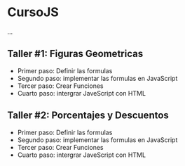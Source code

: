 # CursoJS

...

## Taller #1: Figuras Geometricas

- Primer paso: Definir las formulas
- Segundo paso: implementar las formulas en JavaScript
- Tercer paso: Crear Funciones
- Cuarto paso: intergrar JaveScript con HTML 

## Taller #2: Porcentajes y Descuentos

- Primer paso: Definir las formulas
- Segundo paso: implementar las formulas en JavaScript
- Tercer paso: Crear Funciones
- Cuarto paso: intergrar JaveScript con HTML 